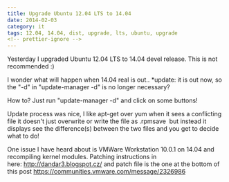 ```yaml
---
title: Upgrade Ubuntu 12.04 LTS to 14.04
date: 2014-02-03
category: it
tags: 12.04, 14.04, dist, upgrade, lts, ubuntu, upgrade
<!-- prettier-ignore -->
---
```


Yesterday I upgraded Ubuntu 12.04 LTS to 14.04 devel release. This is not
recommended :)

I wonder what will happen when 14.04 real is out.. \*update: it is out now, so
the "-d" in "update-manager -d" is no longer necessary?

How to? Just run "update-manager -d" and click on some buttons!

Update process was nice, I like apt-get over yum when it sees a conflicting file
it doesn't just overwrite or write the file as .rpmsave  but instead it displays
see the difference(s) between the two files and you get to decide what to do!

One issue I have heard about is VMWare Workstation 10.0.1 on 14.04 and
recompiling kernel modules. Patching instructions in
here: <http://dandar3.blogspot.cz/> and patch file is the one at the bottom of
this post <https://communities.vmware.com/message/2326986>
